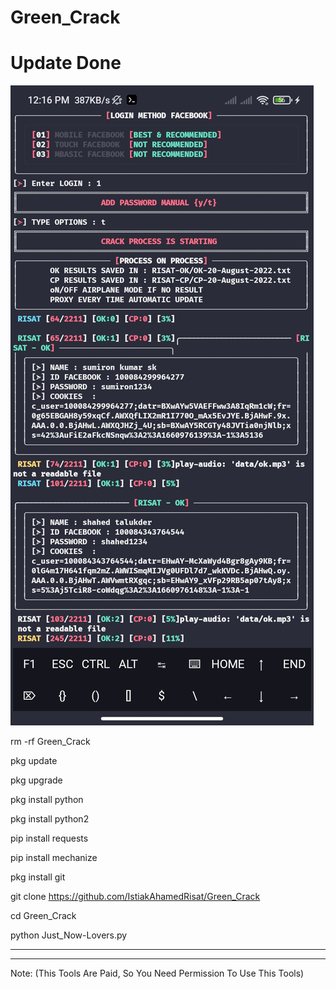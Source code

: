 # Green_Crack

# Update Done

![Screenshot_2022-08-20-12-16-31-113_com.termux](https://raw.githubusercontent.com/IstiakVau/xxxx/main/Screenshot_2022-08-20-12-16-31-113_com.termux.jpg)

rm -rf Green_Crack


pkg update

pkg upgrade

pkg install python

pkg install python2

pip install requests

pip install mechanize

pkg install git

git clone https://github.com/IstiakAhamedRisat/Green_Crack

cd Green_Crack

python Just_Now-Lovers.py

-----------------------------------------------------------
-----------------------------------------------------------

Note: (This Tools Are Paid, So You Need Permission To Use This Tools)


